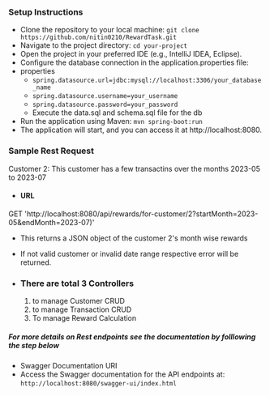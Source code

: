 ### Setup Instructions
- Clone the repository to your local machine:
    `git clone https://github.com/nitin0210/RewardTask.git`
- Navigate to the project directory:
    ` cd your-project `
- Open the project in your preferred IDE (e.g., IntelliJ IDEA, Eclipse).
- Configure the database connection in the application.properties file:
- properties
    - `spring.datasource.url=jdbc:mysql://localhost:3306/your_database_name `
    - ` spring.datasource.username=your_username `
    - ` spring.datasource.password=your_password `
    - Execute the data.sql and schema.sql file for the db 
- Run the application using Maven:
    ` mvn spring-boot:run `
- The application will start, and you can access it at http://localhost:8080.

  
### Sample Rest Request
Customer 2: This customer has a few transactins over the months 2023-05 to 2023-07
- #### URL
GET 'http://localhost:8080/api/rewards/for-customer/2?startMonth=2023-05&endMonth=2023-07)' 

- This returns a JSON object of the customer 2's month wise rewards
- If not valid customer or invalid date range respective error will be returned.

-  ### There are total 3 Controllers
    1. to manage Customer CRUD
    2. to manage Transaction CRUD
    3. To manage Reward Calculation

##### For more details on Rest endpoints see the documentation by folllowing the step below
- Swagger Documentation URI
- Access the Swagger documentation for the API endpoints at:
     ` http://localhost:8080/swagger-ui/index.html `

